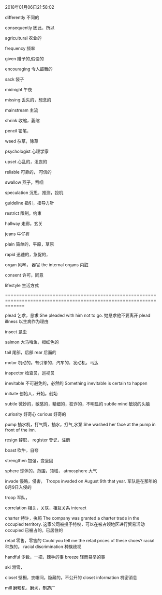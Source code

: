 2018年01月06日21:58:02

differently							不同的


consequently						因此，所以

agricultural						农业的

frequency							频率

given								赠予的,假设的

encouraging							令人鼓舞的


sack								袋子

midnight							午夜

missing								丢失的，想念的


mainstream							主流

shrink								收缩，萎缩



pencil								铅笔，


weed								杂草，除草




psychologist						心理学家

upset								心乱的，沮丧的


reliable							可靠的， 可信的

swallow								燕子，吞咽

speculation							沉思，推测，投机

guideline							指引，指导方针

restrict							限制，约束

hallway								走廊，玄关

jeans								牛仔裤

plain								简单的，平原，草原

rapid								迅速的，急促的，

organ								风琴， 器官
the internal organs					内脏

consent								许可，同意

lifestyle							生活方式


===================================================================================================================

plead								乞求，恳求
She pleaded with him not to go.
她恳求他不要离开
plead illness						以生病作为理由

insect								昆虫

salmon								大马哈鱼，橙红色的

tail								尾部，后部
rear								后面的

motor								机动的，有引擎的，汽车的，发动机，马达

inspector							检查员，巡视员


inevitable							不可避免的，必然的
Something inevitable is certain to happen

initiate							创始人，开始，创始

subtle								微妙的，敏感的，精细的，狡诈的，不明显的
subtle mind							敏锐的头脑

curiosity							好奇心
curious								好奇的

pump								抽水机，打气筒，抽水，打气,水泵
She washed her face at the pump in front of the inn.


resign								辞职，
register							登记，注册

boast								吹牛，自夸

strengthen							加强，变坚固


sphere								球体的，范围，领域，
atmosphere							大气


invade								侵略，侵害，
Troops invaded on August 9th that year.
军队是在那年的8月9日入侵的

troop								军队，

correlation							相关，关联，相互关系
interact

charter								特许，执照
The company was granted a charter trade in the occupied territory.
这家公司被授予特权，可以在被占领地区进行贸易活动
occupied							已被占的，已居住的


retail								零售，零售的
Could you tell me the retail prices of these shoes?
racial								种族的，
racial discrimination				种族歧视


handful								少数，一把，棘手的事
breeze								轻而易举的事

ski									滑雪，

closet								壁橱，衣帽间，隐藏的，不公开的
closet information					机密消息


mill								磨粉机，磨坊，制造厂
















































